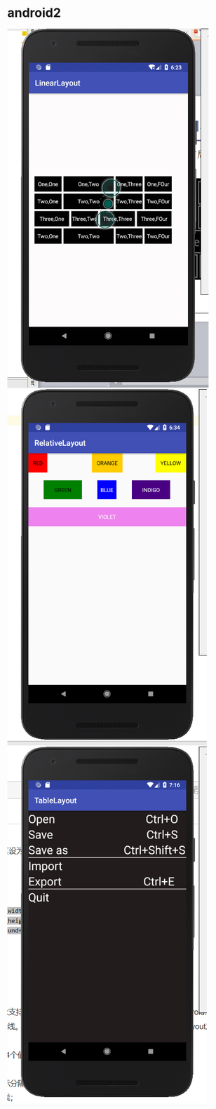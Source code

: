 # android2
![image](https://github.com/vonus123/android2/blob/master/img-Layout/LinearLayout.png)
![image](https://github.com/vonus123/android2/blob/master/img-Layout/RelativeLayout.png)
![image](https://github.com/vonus123/android2/blob/master/img-Layout/TableLayout.png)
